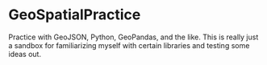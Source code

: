 # GeoSpatialPractice

Practice with GeoJSON, Python, GeoPandas, and  the like.  This is really just a sandbox for familiarizing myself with certain libraries and testing some ideas out.
